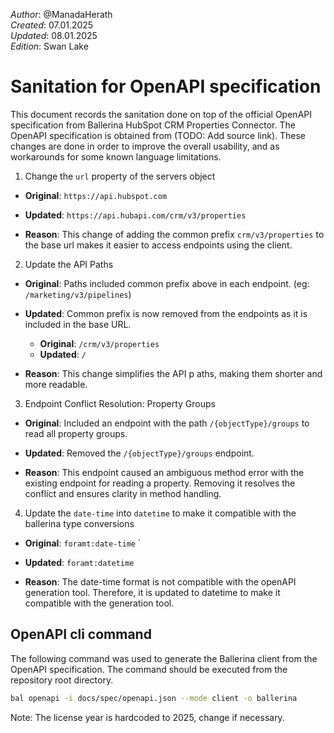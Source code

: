 _Author_:  @ManadaHerath \
_Created_: 07.01.2025 \
_Updated_: 08.01.2025 \
_Edition_: Swan Lake

# Sanitation for OpenAPI specification

This document records the sanitation done on top of the official OpenAPI specification from Ballerina HubSpot CRM Properties Connector. 
The OpenAPI specification is obtained from (TODO: Add source link).
These changes are done in order to improve the overall usability, and as workarounds for some known language limitations.

1. Change the `url` property of the servers object
- **Original**: 
```https://api.hubspot.com```

- **Updated**: 
```https://api.hubapi.com/crm/v3/properties```

- **Reason**: This change of adding the common prefix `crm/v3/properties` to the base url makes it easier to access endpoints using the client.

2. Update the API Paths
- **Original**: Paths included common prefix above in each endpoint. (eg: ```/marketing/v3/pipelines```)

- **Updated**: Common prefix is now removed from the endpoints as it is included in the base URL.
  - **Original**: ```/crm/v3/properties```
  - **Updated**: ```/```

- **Reason**: This change simplifies the API p aths, making them shorter and more readable.

3. Endpoint Conflict Resolution: Property Groups
- **Original**: Included an endpoint with the path `/{objectType}/groups` to read all property groups.

- **Updated**: Removed the `/{objectType}/groups` endpoint.

- **Reason**: This endpoint caused an ambiguous method error with the existing endpoint for reading a property. Removing it resolves the conflict and ensures clarity in method handling. 

4. Update the `date-time` into `datetime` to make it compatible with the ballerina type conversions
- **Original**: `foramt:date-time`
`
- **Updated**: `foramt:datetime`

- **Reason**: The date-time format is not compatible with the openAPI generation tool. Therefore, it is updated to datetime to make it compatible with the generation tool.

## OpenAPI cli command

The following command was used to generate the Ballerina client from the OpenAPI specification. The command should be executed from the repository root directory.

```bash
bal openapi -i docs/spec/openapi.json --mode client -o ballerina
```
Note: The license year is hardcoded to 2025, change if necessary.
